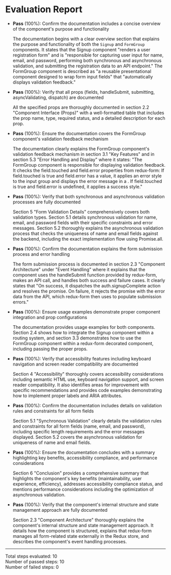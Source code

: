 # Evaluation Report

- **Pass** (100%): Confirm the documentation includes a concise overview of the component's purpose and functionality
  
  The documentation begins with a clear overview section that explains the purpose and functionality of both the `Signup` and `FormGroup` components. It states that the Signup component "renders a user registration form" and is "responsible for capturing user input for name, email, and password, performing both synchronous and asynchronous validation, and submitting the registration data to an API endpoint." The FormGroup component is described as "a reusable presentational component designed to wrap form input fields" that "automatically displays validation feedback."

- **Pass** (100%): Verify that all props (fields, handleSubmit, submitting, asyncValidating, dispatch) are documented
  
  All the specified props are thoroughly documented in section 2.2 "Component Interface (Props)" with a well-formatted table that includes the prop name, type, required status, and a detailed description for each prop.

- **Pass** (100%): Ensure the documentation covers the FormGroup component's validation feedback mechanism
  
  The documentation clearly explains the FormGroup component's validation feedback mechanism in section 3.1 "Key Features" and in section 5.3 "Error Handling and Display" where it states: "The FormGroup component is responsible for displaying validation feedback. It checks the field.touched and field.error properties from redux-form: If field.touched is true and field.error has a value, it applies an error style to the input group and displays the error message in a <span>. If field.touched is true and field.error is undefined, it applies a success style."

- **Pass** (100%): Verify that both synchronous and asynchronous validation processes are fully documented
  
  Section 5 "Form Validation Details" comprehensively covers both validation types. Section 5.1 details synchronous validation for name, email, and password fields with their specific constraints and error messages. Section 5.2 thoroughly explains the asynchronous validation process that checks the uniqueness of name and email fields against the backend, including the exact implementation flow using Promise.all.

- **Pass** (100%): Confirm the documentation explains the form submission process and error handling
  
  The form submission process is documented in section 2.3 "Component Architecture" under "Event Handling" where it explains that the component uses the handleSubmit function provided by redux-form, makes an API call, and handles both success and failure cases. It clearly states that "On success, it dispatches the auth.signupComplete action and resolves the promise. On failure, it rejects the promise with the error data from the API, which redux-form then uses to populate submission errors."

- **Pass** (100%): Ensure usage examples demonstrate proper component integration and prop configurations
  
  The documentation provides usage examples for both components. Section 2.4 shows how to integrate the Signup component within a routing system, and section 3.3 demonstrates how to use the FormGroup component within a redux-form decorated component, including passing the proper props.

- **Pass** (100%): Verify that accessibility features including keyboard navigation and screen reader compatibility are documented
  
  Section 4 "Accessibility" thoroughly covers accessibility considerations including semantic HTML use, keyboard navigation support, and screen reader compatibility. It also identifies areas for improvement with specific recommendations and provides code examples demonstrating how to implement proper labels and ARIA attributes.

- **Pass** (100%): Confirm the documentation includes details on validation rules and constraints for all form fields
  
  Section 5.1 "Synchronous Validation" clearly details the validation rules and constraints for all form fields (name, email, and password), including specific length requirements and the error messages displayed. Section 5.2 covers the asynchronous validation for uniqueness of name and email fields.

- **Pass** (100%): Ensure the documentation concludes with a summary highlighting key benefits, accessibility compliance, and performance considerations
  
  Section 6 "Conclusion" provides a comprehensive summary that highlights the component's key benefits (maintainability, user experience, efficiency), addresses accessibility compliance status, and mentions performance considerations including the optimization of asynchronous validation.

- **Pass** (100%): Verify that the component's internal structure and state management approach are fully documented
  
  Section 2.3 "Component Architecture" thoroughly explains the component's internal structure and state management approach. It details how the component is structured, explains that redux-form manages all form-related state externally in the Redux store, and describes the component's event handling processes.

---

Total steps evaluated: 10  
Number of passed steps: 10  
Number of failed steps: 0
